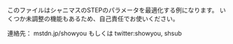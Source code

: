 このファイルはシャニマスのSTEPのパラメータを最適化する例になります。
いくつか未調整の機能もあるため、自己責任でお使いください。

連絡先： mstdn.jp/showyou もしくは twitter:showyou, shsub